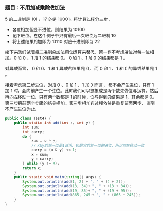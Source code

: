 ### 题目：不用加减乘除做加法

5 的二进制是 101 ，17 的是 10001。将计算过程分三步：

* 各位相加但是不进位，则结果为 10100
* 记下进位。在这个例子中只有最后一次进位为二进制 10 
* 将上述结果相加即为 10110 对应十进制即为 22 



接下来我们试着把二进制的加法用位运算来替代。第一步不考虑进位对每一位相加。0 加 0 、1 加 1 的结果都 0。 0 加 1 、1 加 0 的结果都是 1 。

对异或而言， 0 和 0、1 和 1 异或的结果是 0， 而 0 和 1 、1 和 0 的异或结果是 1 。

接着考虑第二步进位，对加 0 、0 加 1 、1 加 0 而言， 都不会产生进位，只有 1 加 1 时，会向前产生一个进位。此时我们可以想象成是两个数先做位与运算，然后再向左移动一位。只有两个数都是 1 的时候，位与得到的结果是 1，其余都是 0。第三步把前两个步骤的结果相加。第三步相加的过程依然是重复前面两步， 直到不产生进位为止。



``` java
public class Test47 {
    public static int add(int x, int y) {
        int sum;
        int carry;
        do {
            sum = x ^ y;
            // x&y的某一位是1说明，它是它的前一位的进位，所以向左移动一位
            carry = (x & y) << 1;
            x = sum;
            y = carry;
        } while (y != 0);
        return x;
    }
    public static void main(String[] args) {
        System.out.println(add(1, 2) + ", " + (1 + 2));
        System.out.println(add(13, 34)+ ", " + (13 + 34));
        System.out.println(add(19, 85)+ ", " + (19 + 95));
        System.out.println(add(865, 245)+ ", " + (865 + 245));
    }
}
```



